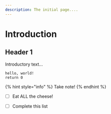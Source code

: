 ```yaml
---
description: The initial page....
---
```


# Introduction

## Header 1

Introductory text...

```text
hello, world!
return 0
```

{% hint style="info" %}
Take note!
{% endhint %}

* [ ] Eat ALL the cheese!
* [ ] Complete this list



